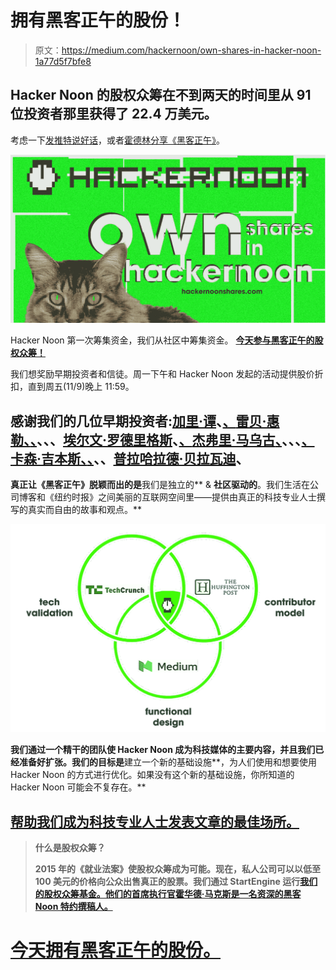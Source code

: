 # 拥有黑客正午的股份！

> 原文：<https://medium.com/hackernoon/own-shares-in-hacker-noon-1a77d5f7bfe8>

## Hacker Noon 的股权众筹在不到两天的时间里从 91 位投资者那里获得了 22.4 万美元。

考虑一下[发推特说好话](https://ctt.ac/VbU3f)，或者[霍德林分享《黑客正午》](http://bit.ly/HNshares)。

[![](img/f2e7cfbcfd8138d616ec3de9b941111c.png)](http://bit.ly/HNshares)

Hacker Noon 第一次筹集资金，我们从社区中筹集资金。 [**今天参与黑客正午的股权众筹！**](http://bit.ly/HNshares)

我们想奖励早期投资者和信徒。周一下午和 Hacker Noon 发起的活动提供股价折扣，直到周五(11/9)晚上 11:59。

## 感谢我们的几位早期投资者:[加里·谭](https://twitter.com/garrytan/status/1060002140020596738)、[、**雷贝·惠勒、**、](https://twitter.com/Rebe_CR/status/1060166819129028609)、**、**、[埃尔文·罗德里格斯](https://twitter.com/elving/status/1059919036228796418)、[、**杰弗里·马乌古**、](https://twitter.com/GeoffreyMahugu/status/1059767222472712192)、**、**、[、**卡森·吉本斯、**、](https://twitter.com/carsoncgibbons/status/1059871205136744453)、、[普拉哈拉德·贝拉瓦迪](https://twitter.com/prahaladbelavad/status/1059755079396257792)、

**真正让《黑客正午》脱颖而出的是**我们是独立的** & **社区驱动的**。我们生活在公司博客和《纽约时报》之间美丽的互联网空间里——提供由真正的科技专业人士撰写的真实而自由的故事和观点。**

**[![](img/61e6c62216d48e08be375c06f5ecc519.png)](http://bit.ly/HNshares)**

**我们通过一个精干的团队使 Hacker Noon 成为科技媒体的主要内容，并且我们已经准备好扩张。我们的目标是**建立一个新的基础设施**，为人们使用和想要使用 Hacker Noon 的方式进行优化。如果没有这个新的基础设施，你所知道的 Hacker Noon 可能会不复存在。**

## **[**帮助我们成为科技专业人士发表文章的最佳场所。**](http://bit.ly/HNshares)**

> ****什么是股权众筹？****
> 
> **2015 年的《就业法案》使股权众筹成为可能。现在，私人公司可以以低至 100 美元的价格向公众出售真正的股票。我们通过 StartEngine 运行[我们的股权众筹基金。他们的首席执行官霍华德·马克斯是一名资深的黑客 Noon 特约撰稿人。](http://bit.ly/HNshares)**

# **[今天拥有黑客正午的股份。](http://bit.ly/HNshares)**